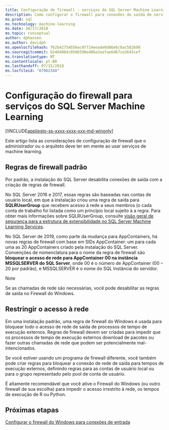 ```yaml
---
title: Configuração de firewall - serviços do SQL Server Machine Learning
description: Como configurar o firewall para conexões de saída de serviços do SQL Server Machine Learning.
ms.prod: sql
ms.technology: machine-learning
ms.date: 10/17/2018
ms.topic: conceptual
author: dphansen
ms.author: davidph
ms.openlocfilehash: f62b42754b56ac07714eeade0d86e6c8ac582698
ms.sourcegitcommit: b2464064c0566590e486a3aafae6d67ce2645cef
ms.translationtype: MT
ms.contentlocale: pt-BR
ms.lasthandoff: 07/15/2019
ms.locfileid: "67962348"
---
```

# <a name="firewall-configuration-for-sql-server-machine-learning-services"></a>Configuração do firewall para serviços do SQL Server Machine Learning
[!INCLUDE[appliesto-ss-xxxx-xxxx-xxx-md-winonly](../../includes/appliesto-ss-xxxx-xxxx-xxx-md-winonly.md)]

Este artigo lista as considerações de configuração de firewall que o administrador ou o arquiteto deve ter em mente ao usar serviços de machine learning.

## <a name="default-firewall-rules"></a>Regras de firewall padrão

Por padrão, a instalação do SQL Server desabilita conexões de saída com a criação de regras de firewall.

No SQL Server 2016 e 2017, essas regras são baseadas nas contas de usuário local, em que a instalação criou uma regra de saída para **SQLRUserGroup** que recebem acesso à rede a seus membros (o cada conta de trabalho foi listada como um princípio local sujeito à a regra. Para obter mais informações sobre SQLRUserGroup, consulte [visão geral de segurança para a estrutura de extensibilidade no SQL Server Machine Learning Services](../../advanced-analytics/concepts/security.md#sqlrusergroup).

No SQL Server de 2019, como parte da mudança para AppContainers, há novas regras de firewall com base em SIDs AppContainer: um para cada uma as 20 AppContainers criado pela instalação do SQL Server. Convenções de nomenclatura para o nome da regra de firewall são **bloquear o acesso de rede para AppContainer 00 na instância MSSQLSERVER do SQL Server**, onde 00 é o número de AppContainer (00 – 20 por padrão), e MSSQLSERVER é o nome do SQL Instância do servidor.

> [!Note]
> Se as chamadas de rede são necessárias, você pode desabilitar as regras de saída no Firewall do Windows.

## <a name="restrict-network-access"></a>Restringir o acesso à rede

Em uma instalação padrão, uma regra de firewall do Windows é usada para bloquear todo o acesso de rede de saída de processos de tempo de execução externos. Regras de firewall devem ser criadas para impedir que os processos de tempo de execução externos download de pacotes ou fazer outras chamadas de rede que podem ser potencialmente mal-intencionados.

Se você estiver usando um programa de firewall diferente, você também pode criar regras para bloquear a conexão de rede de saída para tempos de execução externos, definindo regras para as contas de usuário local ou para o grupo representado pelo pool de conta de usuário.

É altamente recomendável que você ative o Firewall do Windows (ou outro firewall de sua escolha) para impedir o acesso irrestrito à rede, os tempos de execução de R ou Python.

## <a name="next-steps"></a>Próximas etapas

[Configurar o firewall do Windows para conexões de entrada](../../database-engine/configure-windows/configure-a-windows-firewall-for-database-engine-access.md)